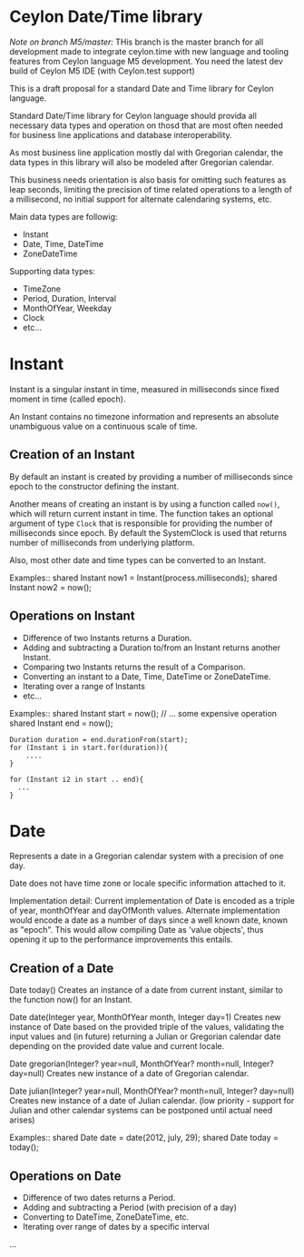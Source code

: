 
Ceylon Date/Time library
========================

*Note on branch M5/master:* THis branch is the master branch for all development made to integrate ceylon.time with new language and tooling features from Ceylon language M5 development. You need the latest dev build of Ceylon M5 IDE (with Ceylon.test support)

This is a draft proposal for a standard Date and Time library for Ceylon language.

Standard Date/Time library for Ceylon language should provida all necessary data types and operation on thosd that are most often needed for business line applications and database interoperability. 

As most business line application mostly dal with Gregorian calendar, the data types in this library will also be modeled after Gregorian calendar. 

This business needs orientation is also basis for omitting such features as leap seconds, limiting the precision of time related operations to a length of a millisecond, no initial support for alternate calendaring systems, etc.

Main data types are followig:
- Instant
- Date, Time, DateTime
- ZoneDateTime

Supporting data types:
- TimeZone
- Period, Duration, Interval
- MonthOfYear, Weekday
- Clock
- etc...


Instant
=======

Instant is a singular instant in time, measured in milliseconds since fixed moment in time (called epoch).

An Instant contains no timezone information and represents an absolute unambiguous value on a continuous scale of time.


Creation of an Instant
----------------------

By default an instant is created by providing a number of milliseconds since epoch to the constructor defining the instant.

Another means of creating an instant is by using a function called `now()`, which will return current instant in time. The function takes an optional argument of type `Clock` that is responsible for providing the number of milliseconds since epoch. By default the SystemClock is used that returns number of milliseconds from underlying platform.

Also, most other date and time types can be converted to an Instant.

Examples::
    shared Instant now1 = Instant(process.milliseconds);
    shared Instant now2 = now();


Operations on Instant
---------------------

- Difference of two Instants returns a Duration.
- Adding and subtracting a Duration to/from an Instant returns another Instant.
- Comparing two Instants returns the result of a Comparison.
- Converting an instant to a Date, Time, DateTime or ZoneDateTime.
- Iterating over a range of Instants
- etc...

Examples::
    shared Instant start = now();
    // ... some expensive operation
    shared Instant end = now();
    
    Duration duration = end.durationFrom(start);
    for (Instant i in start.for(duration)){
        ....
    }
    
    for (Instant i2 in start .. end){
      ...
    }
    

Date
====

Represents a date in a Gregorian calendar system with a precision of one day.

Date does not have time zone or locale specific information attached to it.

Implementation detail:
    Current implementation of Date is encoded as a triple of year, monthOfYear and dayOfMonth values.
    Alternate implementation would encode a date as a number of days since a well known date, known as "epoch".
    This would allow compiling Date as 'value objects', thus opening it up to the performance improvements this entails.


Creation of a Date
------------------

Date today()
   Creates an instance of a date from current instant, similar to the function now() for an Instant.

Date date(Integer year, MonthOfYear month, Integer day=1)
    Creates new instance of Date based on the provided triple of the values, validating the input values and (in future) returning a Julian or Gregorian calendar date depending on the provided date value and current locale.

Date gregorian(Integer? year=null, MonthOfYear? month=null, Integer? day=null)
    Creates new instance of a date of Gregorian calendar.

Date julian(Integer? year=null, MonthOfYear? month=null, Integer? day=null)
    Creates new instance of a date of Julian calendar.
    (low priority - support for Julian and other calendar systems can be postponed until actual need arises)


Examples::
    shared Date date = date(2012, july, 29);
    shared Date today = today();


Operations on Date
------------------

- Difference of two dates returns a Period.
- Adding and subtracting a Period (with precision of a day)
- Converting to DateTime, ZoneDateTime, etc.
- Iterating over range of dates by a specific interval

...

